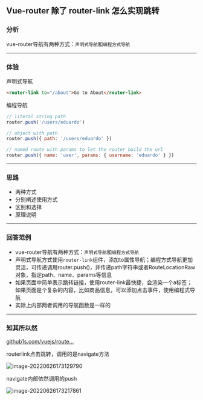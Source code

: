 ## Vue-router 除了 router-link 怎么实现跳转

### 分析

vue-router导航有两种方式：`声明式导航`和`编程方式导航`

------

### 体验

声明式导航

```html
<router-link to="/about">Go to About</router-link>
```

编程导航

```js
// literal string path
router.push('/users/eduardo')

// object with path
router.push({ path: '/users/eduardo' })

// named route with params to let the router build the url
router.push({ name: 'user', params: { username: 'eduardo' } })
```

------

### 思路

- 两种方式
- 分别阐述使用方式
- 区别和选择
- 原理说明

------

### 回答范例

- vue-router导航有两种方式：`声明式导航`和`编程方式导航`
- 声明式导航方式使用`router-link`组件，添加to属性导航；编程方式导航更加灵活，可传递调用router.push()，并传递path字符串或者RouteLocationRaw对象，指定path、name、params等信息
- 如果页面中简单表示跳转链接，使用router-link最快捷，会渲染一个a标签；如果页面是个复杂的内容，比如商品信息，可以添加点击事件，使用编程式导航
- 实际上内部两者调用的导航函数是一样的

------

### 知其所以然

[github1s.com/vuejs/route…](https://link.juejin.cn/?target=https%3A%2F%2Fgithub1s.com%2Fvuejs%2Frouter%2Fblob%2FHEAD%2Fsrc%2FRouterLink.ts%23L240-L241)

routerlink点击跳转，调用的是navigate方法

![image-20220626173129790](https://qn.huat.xyz/mac/20220829003756.awebp)

navigate内部依然调用的push

![image-20220626173217861](https://qn.huat.xyz/mac/20220829003801.awebp)

